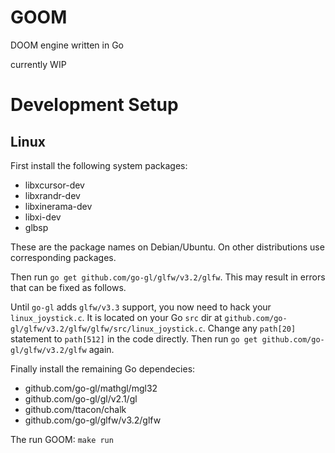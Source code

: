 # GOOM
DOOM engine written in Go

currently WIP

# Development Setup

## Linux

First install the following system packages:

- libxcursor-dev
- libxrandr-dev
- libxinerama-dev
- libxi-dev
- glbsp

These are the package names on Debian/Ubuntu. On other distributions use corresponding packages.

Then run `go get github.com/go-gl/glfw/v3.2/glfw`.
This may result in errors that can be fixed as follows.

Until `go-gl` adds `glfw/v3.3` support, you now need to hack your `linux_joystick.c`. It is located on your Go `src` dir at `github.com/go-gl/glfw/v3.2/glfw/glfw/src/linux_joystick.c`.
Change any `path[20]` statement to `path[512]` in the code directly.
Then run `go get github.com/go-gl/glfw/v3.2/glfw` again.

Finally install the remaining Go dependecies:

- github.com/go-gl/mathgl/mgl32
- github.com/go-gl/gl/v2.1/gl
- github.com/ttacon/chalk
- github.com/go-gl/glfw/v3.2/glfw

The run GOOM: `make run`
